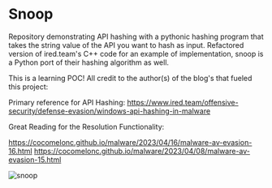 # Snoop
Repository demonstrating API hashing with a pythonic hashing program that takes the string value of the API you want to hash as input. Refactored version of ired.team's C++ code for an example of implementation, snoop is a Python port of their hashing algorithm as well.

This is a learning POC! All credit to the author(s) of the blog's that fueled this project:

Primary reference for API Hashing:
https://www.ired.team/offensive-security/defense-evasion/windows-api-hashing-in-malware

Great Reading for the Resolution Functionality:

https://cocomelonc.github.io/malware/2023/04/16/malware-av-evasion-16.html
https://cocomelonc.github.io/malware/2023/04/08/malware-av-evasion-15.html


![snoop](https://github.com/user-attachments/assets/b4f652a6-9f11-45d3-9011-4dc42120cc90)
